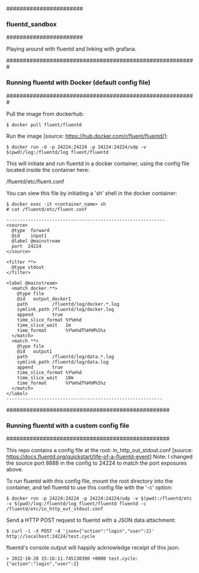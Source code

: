#######################
### fluentd_sandbox ###
#######################

Playing around with fluentd and linking with grafana.

#########################################################
### Running fluentd with Docker (default config file) ###
#########################################################

Pull the image from dockerhub:
```
$ docker pull fluent/fluentd
```
Run the image [source: https://hub.docker.com/r/fluent/fluentd/]:
```
$ docker run -d -p 24224:24224 -p 24224:24224/udp -v $(pwd)/log:/fluentd/log fluent/fluentd
```
This will initiate and run fluentd in a docker container, using the config file located
inside the container here:

/fluentd/etc/fluent.conf

You can view this file by initiating a 'sh' shell in the docker container:

```
$ docker exec -it <container_name> sh
# cat /fluentd/etc/fluent.conf
```


```
-----------------------------------------------------------
<source>
  @type  forward
  @id    input1
  @label @mainstream
  port  24224
</source>

<filter **>
  @type stdout
</filter>

<label @mainstream>
  <match docker.**>
    @type file
    @id   output_docker1
    path         /fluentd/log/docker.*.log
    symlink_path /fluentd/log/docker.log
    append       true
    time_slice_format %Y%m%d
    time_slice_wait   1m
    time_format       %Y%m%dT%H%M%S%z
  </match>
  <match **>
    @type file
    @id   output1
    path         /fluentd/log/data.*.log
    symlink_path /fluentd/log/data.log
    append       true
    time_slice_format %Y%m%d
    time_slice_wait   10m
    time_format       %Y%m%dT%H%M%S%z
  </match>
</label>
----------------------------------------------------------
```

#################################################
### Running fluentd with a custom config file ###
#################################################

This repo contains a config file at the root:   in_http_out_stdout.conf
[source:  https://docs.fluentd.org/quickstart/life-of-a-fluentd-event]
Note: I changed the source port 8888 in the config to 24224 to match the port exposures above.

To run fluentd with this config file, mount the root directory into the container,
and tell fluentd to use this config file with the '-c' option:
```
$ docker run -p 24224:24224 -p 24224:24224/udp -v $(pwd):/fluentd/etc -v $(pwd)/log:/fluentd/log fluent/fluentd fluentd -c /fluentd/etc/in_http_out_stdout.conf
```
Send a HTTP POST request to fluentd with a JSON data attachment:
```
$ curl -i -X POST -d 'json={"action":"login","user":2}' http://localhost:24224/test.cycle
```
fluentd's console output will happily acknowledge receipt of this json:
```
> 2022-10-20 15:16:11.745130390 +0000 test.cycle: {"action":"login","user":2}
```



